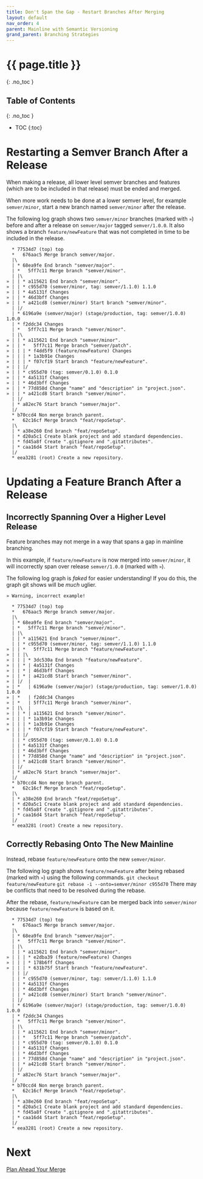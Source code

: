 ```yaml
---
title: Don't Span the Gap - Restart Branches After Merging
layout: default
nav_order: 4
parent: Mainline with Semantic Versioning
grand_parent: Branching Strategies
---
```

# {{ page.title }}
{: .no_toc }

## Table of Contents
{: .no_toc }

- TOC
{:toc}

# Restarting a Semver Branch After a Release

When making a release, all lower level semver branches and features (which are to be included in that release) must be ended and merged.

When more work needs to be done at a lower semver level, for example `semver/minor`, start a new branch named `semver/minor` after the release.

The following log graph shows two `semver/minor` branches (marked with `»`) before and after a release on `semver/major` tagged `semver/1.0.0`. It also shows a branch `feature/newFeature` that was not completed in time to be included in the release.

```
  * 77534d7 (top) top
  *   676aac5 Merge branch semver/major.
  |\  
  | * 68ea9fe End branch "semver/major".
  | *   5ff7c11 Merge branch "semver/minor".
  | |\  
» | | * a115621 End branch "semver/minor".
» | | * c955d70 (semver/minor, tag: semver/1.1.0) 1.1.0
» | | * 4a5131f Changes
» | | * 46d3bff Changes
» | | * a421cd8 (semver/minor) Start branch "semver/minor".
  | |/  
  | * 6196a9e (semver/major) (stage/production, tag: semver/1.0.0) 1.0.0
  | * f2ddc34 Changes
  | *   5ff7c11 Merge branch "semver/minor".
  | |\  
» | | * a115621 End branch "semver/minor".
» | | *   5ff7c11 Merge branch "semver/patch".
» | | | * f4dd5f9 (feature/newFeature) Changes
» | | | * 1a3b91e Changes
» | | | * f07cf19 Start branch "feature/newFeature".
» | | |/  
» | | * c955d70 (tag: semver/0.1.0) 0.1.0
» | | * 4a5131f Changes
» | | * 46d3bff Changes
» | | * 77d858d Change "name" and "description" in "project.json".
» | | * a421cd8 Start branch "semver/minor".
  | |/  
  | * a82ec76 Start branch "semver/major".
  |/  
  * b70ccd4 Non merge branch parent.
  *   62c16cf Merge branch "feat/repoSetup".
  |\  
  | * a38e260 End branch "feat/repoSetup".
  | * d20a5c1 Create blank project and add standard dependencies.
  | * fd45a8f Create ".gitignore and ".gitattributes".
  | * caa16d4 Start branch "feat/repoSetup".
  |/  
  * eea3281 (root) Create a new repository.
```

# Updating a Feature Branch After a Release

## __Incorrectly__ Spanning Over a Higher Level Release

Feature branches may not merge in a way that spans a gap in mainline branching.

In this example, if `feature/newFeature` is now merged into `semver/minor`, it will incorrectly span over release `semver/1.0.0` (marked with `»`).

The following log graph is _faked_ for easier understanding! If you do this, the graph git shows will be _much_ uglier.

```
» Warning, incorrect example!

  * 77534d7 (top) top
  *   676aac5 Merge branch semver/major.
  |\  
  | * 68ea9fe End branch "semver/major".
  | *   5ff7c11 Merge branch "semver/minor".
  | |\  
  | | * a115621 End branch "semver/minor".
  | | * c955d70 (semver/minor, tag: semver/1.1.0) 1.1.0
» | | *   5ff7c11 Merge branch "feature/newFeature".
» | | |\  
» | | | * 3dc530a End branch "feature/newFeature".
» | | * | 4a5131f Changes
» | | * | 46d3bff Changes
» | | * | a421cd8 Start branch "semver/minor".
» | |/  | 
» | *   | 6196a9e (semver/major) (stage/production, tag: semver/1.0.0) 1.0.0
» | *   | f2ddc34 Changes
» | *   | 5ff7c11 Merge branch "semver/minor".
» | |\  | 
» | | * | a115621 End branch "semver/minor".
» | | | * 1a3b91e Changes
» | | | * 1a3b91e Changes
» | | | * f07cf19 Start branch "feature/newFeature".
  | | |/  
  | | * c955d70 (tag: semver/0.1.0) 0.1.0
  | | * 4a5131f Changes
  | | * 46d3bff Changes
  | | * 77d858d Change "name" and "description" in "project.json".
  | | * a421cd8 Start branch "semver/minor".
  | |/  
  | * a82ec76 Start branch "semver/major".
  |/  
  * b70ccd4 Non merge branch parent.
  *   62c16cf Merge branch "feat/repoSetup".
  |\  
  | * a38e260 End branch "feat/repoSetup".
  | * d20a5c1 Create blank project and add standard dependencies.
  | * fd45a8f Create ".gitignore and ".gitattributes".
  | * caa16d4 Start branch "feat/repoSetup".
  |/  
  * eea3281 (root) Create a new repository.
```

## Correctly Rebasing Onto The New Mainline

Instead, rebase `feature/newFeature` onto the new `semver/minor`.

The following log graph shows `feature/newFeature` after being rebased (marked with `»`) using the following commands.
`git checkout feature/newFeature`
`git rebase -i --onto=semver/minor c955d70`
There may be conflicts that need to be resolved during the rebase.

After the rebase, `feature/newFeature` can be merged back into `semver/minor` because `feature/newFeature` is based on it.

```
  * 77534d7 (top) top
  *   676aac5 Merge branch semver/major.
  |\  
  | * 68ea9fe End branch "semver/major".
  | *   5ff7c11 Merge branch "semver/minor".
  | |\  
  | | * a115621 End branch "semver/minor".
» | | | * e2dba39 (feature/newFeature) Changes
» | | | * 178b6ff Changes
» | | | * 631b75f Start branch "feature/newFeature".
  | | |/  
  | | * c955d70 (semver/minor, tag: semver/1.1.0) 1.1.0
  | | * 4a5131f Changes
  | | * 46d3bff Changes
  | | * a421cd8 (semver/minor) Start branch "semver/minor".
  | |/  
  | * 6196a9e (semver/major) (stage/production, tag: semver/1.0.0) 1.0.0
  | * f2ddc34 Changes
  | *   5ff7c11 Merge branch "semver/minor".
  | |\  
  | | * a115621 End branch "semver/minor".
  | | *   5ff7c11 Merge branch "semver/patch".
  | | * c955d70 (tag: semver/0.1.0) 0.1.0
  | | * 4a5131f Changes
  | | * 46d3bff Changes
  | | * 77d858d Change "name" and "description" in "project.json".
  | | * a421cd8 Start branch "semver/minor".
  | |/  
  | * a82ec76 Start branch "semver/major".
  |/  
  * b70ccd4 Non merge branch parent.
  *   62c16cf Merge branch "feat/repoSetup".
  |\  
  | * a38e260 End branch "feat/repoSetup".
  | * d20a5c1 Create blank project and add standard dependencies.
  | * fd45a8f Create ".gitignore and ".gitattributes".
  | * caa16d4 Start branch "feat/repoSetup".
  |/  
  * eea3281 (root) Create a new repository.
```

# Next

[Plan Ahead Your Merge](./Plan-Ahead-Your-Merge.html)